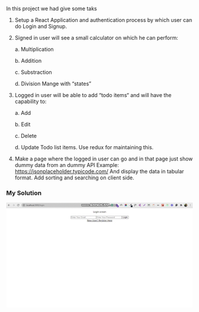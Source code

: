 In this project we had give some taks

1. Setup a React Application and authentication process by which user can do Login
   and Signup. 
2. Signed in user will see a small calculator on which he can perform:

   a. Multiplication

   b. Addition

   c. Substraction

   d. Division
   Mange with “states”

3. Logged in user will be able to add “todo items“ and will have the capability to:

   a. Add 

   b. Edit

   c. Delete

   d. Update
   Todo list items. Use redux for maintaining this.

4. Make a page where the logged in user can go and in that page just show dummy
   data from an dummy API 
   Example: https://jsonplaceholder.typicode.com/
   And display the data in tabular format. Add sorting and searching on client side.

### My Solution

![final](https://github.com/lakshay-saini-au8/mulitTaskApp/blob/master/final.gif)
